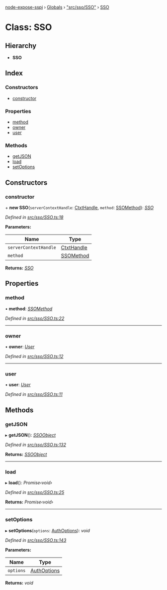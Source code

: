 [node-expose-sspi](../README.md) › [Globals](../globals.md) › ["src/sso/SSO"](../modules/_src_sso_sso_.md) › [SSO](_src_sso_sso_.sso.md)

# Class: SSO

## Hierarchy

* **SSO**

## Index

### Constructors

* [constructor](_src_sso_sso_.sso.md#constructor)

### Properties

* [method](_src_sso_sso_.sso.md#method)
* [owner](_src_sso_sso_.sso.md#owner)
* [user](_src_sso_sso_.sso.md#user)

### Methods

* [getJSON](_src_sso_sso_.sso.md#getjson)
* [load](_src_sso_sso_.sso.md#load)
* [setOptions](_src_sso_sso_.sso.md#setoptions)

## Constructors

###  constructor

\+ **new SSO**(`serverContextHandle`: [CtxtHandle](../interfaces/_lib_sspi_d_.ctxthandle.md), `method`: [SSOMethod](../modules/_src_sso_interfaces_.md#ssomethod)): *[SSO](_src_sso_sso_.sso.md)*

*Defined in [src/sso/SSO.ts:18](https://github.com/jlguenego/node-expose-sspi/blob/927f02c/src/sso/SSO.ts#L18)*

**Parameters:**

Name | Type |
------ | ------ |
`serverContextHandle` | [CtxtHandle](../interfaces/_lib_sspi_d_.ctxthandle.md) |
`method` | [SSOMethod](../modules/_src_sso_interfaces_.md#ssomethod) |

**Returns:** *[SSO](_src_sso_sso_.sso.md)*

## Properties

###  method

• **method**: *[SSOMethod](../modules/_src_sso_interfaces_.md#ssomethod)*

*Defined in [src/sso/SSO.ts:22](https://github.com/jlguenego/node-expose-sspi/blob/927f02c/src/sso/SSO.ts#L22)*

___

###  owner

• **owner**: *[User](../interfaces/_src_sso_interfaces_.user.md)*

*Defined in [src/sso/SSO.ts:12](https://github.com/jlguenego/node-expose-sspi/blob/927f02c/src/sso/SSO.ts#L12)*

___

###  user

• **user**: *[User](../interfaces/_src_sso_interfaces_.user.md)*

*Defined in [src/sso/SSO.ts:11](https://github.com/jlguenego/node-expose-sspi/blob/927f02c/src/sso/SSO.ts#L11)*

## Methods

###  getJSON

▸ **getJSON**(): *[SSOObject](../interfaces/_src_sso_interfaces_.ssoobject.md)*

*Defined in [src/sso/SSO.ts:132](https://github.com/jlguenego/node-expose-sspi/blob/927f02c/src/sso/SSO.ts#L132)*

**Returns:** *[SSOObject](../interfaces/_src_sso_interfaces_.ssoobject.md)*

___

###  load

▸ **load**(): *Promise‹void›*

*Defined in [src/sso/SSO.ts:25](https://github.com/jlguenego/node-expose-sspi/blob/927f02c/src/sso/SSO.ts#L25)*

**Returns:** *Promise‹void›*

___

###  setOptions

▸ **setOptions**(`options`: [AuthOptions](../interfaces/_src_sso_interfaces_.authoptions.md)): *void*

*Defined in [src/sso/SSO.ts:143](https://github.com/jlguenego/node-expose-sspi/blob/927f02c/src/sso/SSO.ts#L143)*

**Parameters:**

Name | Type |
------ | ------ |
`options` | [AuthOptions](../interfaces/_src_sso_interfaces_.authoptions.md) |

**Returns:** *void*
